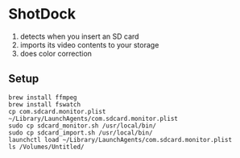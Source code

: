 # ShotDock

1) detects when you insert an SD card
1) imports its video contents to your storage
1) does color correction

## Setup

```
brew install ffmpeg
brew install fswatch
cp com.sdcard.monitor.plist ~/Library/LaunchAgents/com.sdcard.monitor.plist
sudo cp sdcard_monitor.sh /usr/local/bin/
sudo cp sdcard_import.sh /usr/local/bin/
launchctl load ~/Library/LaunchAgents/com.sdcard.monitor.plist
ls /Volumes/Untitled/
```